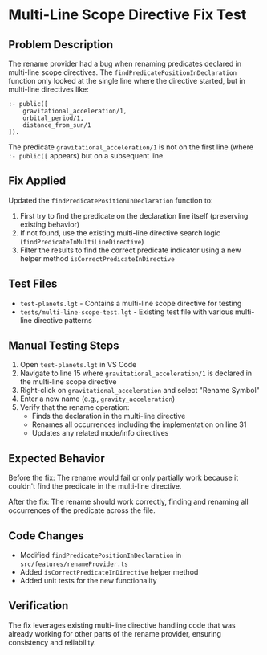 # Multi-Line Scope Directive Fix Test

## Problem Description
The rename provider had a bug when renaming predicates declared in multi-line scope directives. The `findPredicatePositionInDeclaration` function only looked at the single line where the directive started, but in multi-line directives like:

```logtalk
:- public([
    gravitational_acceleration/1,
    orbital_period/1,
    distance_from_sun/1
]).
```

The predicate `gravitational_acceleration/1` is not on the first line (where `:- public([` appears) but on a subsequent line.

## Fix Applied
Updated the `findPredicatePositionInDeclaration` function to:

1. First try to find the predicate on the declaration line itself (preserving existing behavior)
2. If not found, use the existing multi-line directive search logic (`findPredicateInMultiLineDirective`)
3. Filter the results to find the correct predicate indicator using a new helper method `isCorrectPredicateInDirective`

## Test Files
- `test-planets.lgt` - Contains a multi-line scope directive for testing
- `tests/multi-line-scope-test.lgt` - Existing test file with various multi-line directive patterns

## Manual Testing Steps
1. Open `test-planets.lgt` in VS Code
2. Navigate to line 15 where `gravitational_acceleration/1` is declared in the multi-line scope directive
3. Right-click on `gravitational_acceleration` and select "Rename Symbol"
4. Enter a new name (e.g., `gravity_acceleration`)
5. Verify that the rename operation:
   - Finds the declaration in the multi-line directive
   - Renames all occurrences including the implementation on line 31
   - Updates any related mode/info directives

## Expected Behavior
Before the fix: The rename would fail or only partially work because it couldn't find the predicate in the multi-line directive.

After the fix: The rename should work correctly, finding and renaming all occurrences of the predicate across the file.

## Code Changes
- Modified `findPredicatePositionInDeclaration` in `src/features/renameProvider.ts`
- Added `isCorrectPredicateInDirective` helper method
- Added unit tests for the new functionality

## Verification
The fix leverages existing multi-line directive handling code that was already working for other parts of the rename provider, ensuring consistency and reliability.
